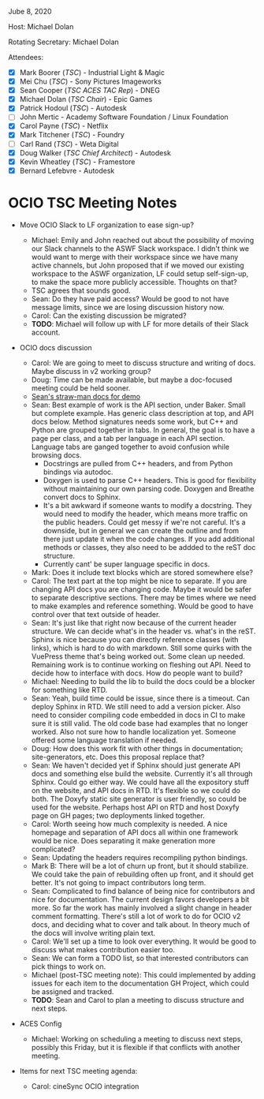 <!-- SPDX-License-Identifier: CC-BY-4.0 -->
<!-- Copyright Contributors to the OpenColorIO Project. -->

Jube 8, 2020

Host: Michael Dolan

Rotating Secretary: Michael Dolan

Attendees:
  * [X] Mark Boorer (_TSC_) - Industrial Light & Magic
  * [X] Mei Chu (_TSC_) - Sony Pictures Imageworks
  * [X] Sean Cooper (_TSC ACES TAC Rep_) - DNEG
  * [X] Michael Dolan (_TSC Chair_) - Epic Games
  * [X] Patrick Hodoul (_TSC_) - Autodesk
  * [ ] John Mertic - Academy Software Foundation / Linux Foundation
  * [X] Carol Payne (_TSC_) - Netflix
  * [X] Mark Titchener (_TSC_) - Foundry
  * [ ] Carl Rand (_TSC_) - Weta Digital
  * [X] Doug Walker (_TSC Chief Architect_) - Autodesk
  * [X] Kevin Wheatley (_TSC_) - Framestore
  * [X] Bernard Lefebvre - Autodesk

# **OCIO TSC Meeting Notes**

* Move OCIO Slack to LF organization to ease sign-up?
    - Michael: Emily and John reached out about the possibility of moving our 
      Slack channels to the ASWF Slack workspace. I didn't think we would want 
      to merge with their workspace since we have many active channels, but 
      John proposed that if we moved our existing workspace to the ASWF 
      organization, LF could setup self-sign-up, to make the space more 
      publicly accessible. Thoughts on that?
    - TSC agrees that sounds good.
    - Sean: Do they have paid access? Would be good to not have message limits, 
      since we are losing discussion history now.
    - Carol: Can the existing discussion be migrated?
    - **TODO**: Michael will follow up with LF for more details of their Slack 
      account.

* OCIO docs discussion
    - Carol: We are going to meet to discuss structure and writing of docs. 
      Maybe discuss in v2 working group?
    - Doug: Time can be made available, but maybe a doc-focused meeting could 
      be held sooner.
    - [Sean's straw-man docs for demo](https://seancooper.xyz/OpenColorIO-Docs/index.html)
    - Sean: Best example of work is the API section, under Baker. Small but 
      complete example. Has generic class description at top, and API docs 
      below. Method signatures needs some work, but C++ and Python are grouped 
      together in tabs. In general, the goal is to have a page per class, and a 
      tab per language in each API section. Language tabs are ganged together 
      to avoid confusion while browsing docs.
        - Docstrings are pulled from C++ headers, and from Python bindings via 
          autodoc. 
        - Doxygen is used to parse C++ headers. This is good for flexibility 
          without maintaining our own parsing code. Doxygen and Breathe convert 
          docs to Sphinx.
        - It's a bit awkward if someone wants to modify a docstring. They would 
          need to modify the header, which means more traffic on the public 
          headers. Could get messy if we're not careful. It's a downside, but 
          in general we can create the outline and from there just update it 
          when the code changes. If you add additional methods or classes, they 
          also need to be addded to the reST doc structure.
        - Currently cant' be super language specific in docs.
    - Mark: Does it include text blocks which are stored somewhere else?
    - Carol: The text part at the top might be nice to separate. If you are 
      changing API docs you are changing code. Maybe it would be safer to 
      separate descriptive sections. There may be times where we need to make 
      examples and reference something. Would be good to have control over that 
      text outside of header.
    - Sean: It's just like that right now because of the current header 
      structure. We can decide what's in the header vs. what's in the reST. 
      Sphinx is nice because you can directly reference classes (with links), 
      which is hard to do with markdown. Still some quirks with the VuePress 
      theme that's being worked out. Some clean up needed. Remaining work is to 
      continue working on fleshing out API. Need to decide how to interface 
      with docs. How do people want to build?
    - Michael: Needing to build the lib to build the docs could be a blocker 
      for something like RTD.
    - Sean: Yeah, build time could be issue, since there is a timeout. Can 
      deploy Sphinx in RTD. We still need to add a version picker. Also need to 
      consider compiling code embedded in docs in CI to make sure it is still 
      valid. The old code base had examples that no longer worked. Also not 
      sure how to handle localization yet. Someone offered some language 
      translation if needed.
    - Doug: How does this work fit with other things in documentation; 
      site-generators, etc. Does this proposal replace that?
    - Sean: We haven't decided yet if Sphinx should just generate API docs and 
      something else build the website. Currently it's all through Sphinx. 
      Could go either way. We could have all the expository stuff on the 
      website, and API docs in RTD. It's flexible so we could do both. The 
      Doxyfy static site generator is user friendly, so could be used for the 
      website. Perhaps host API on RTD and host Doxyfy page on GH pages; two 
      deployments linked together.
    - Carol: Worth seeing how much complexity is needed. A nice homepage and 
      separation of API docs all within one framework would be nice. Does 
      separating it make generation more complicated? 
    - Sean: Updating the headers requires recompiling python bindings.
    - Mark B: There will be a lot of churn up front, but it should stabilize. 
      We could take the pain of rebuilding often up front, and it should get 
      better. It's not going to impact contributors long term.
    - Sean: Complicated to find balance of being nice for contributors and nice 
      for documentation. The current design favors developers a bit more. So 
      far the work has mainly involved a slight change in header comment 
      formatting. There's still a lot of work to do for OCIO v2 docs, and 
      deciding what to cover and talk about. In theory much of the docs will 
      involve writing plain text.
    - Carol: We'll set up a time to look over everything. It would be good to 
      discuss what makes contribution easier too.
    - Sean: We can form a TODO list, so that interested contributors can pick 
      things to work on.
    - Michael (post-TSC meeting note): This could implemented by adding issues 
      for each item to the documentation GH Project, which could be assigned 
      and tracked.
    - **TODO**: Sean and Carol to plan a meeting to discuss structure and next 
      steps.

* ACES Config
    - Michael: Working on scheduling a meeting to discuss next steps, possibly 
      this Friday, but it is flexible if that conflicts with another meeting.

* Items for next TSC meeting agenda:
    - Carol: cineSync OCIO integration

